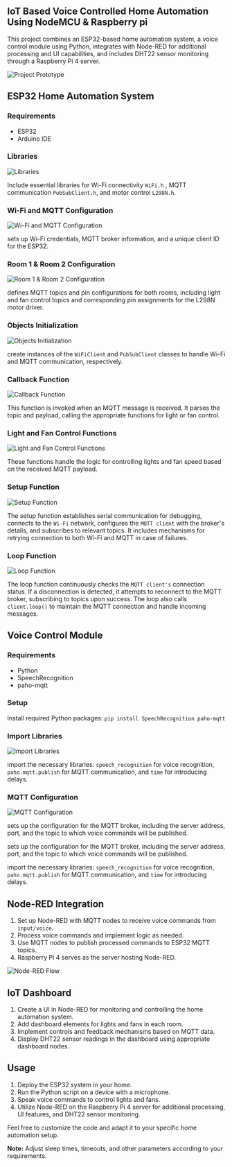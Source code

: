 ## IoT Based Voice Controlled Home Automation Using NodeMCU & Raspberry pi
This project combines an ESP32-based home automation system, a voice control module using Python, integrates with Node-RED for additional processing and UI capabilities, and includes DHT22 sensor monitoring through a Raspberry Pi 4 server.

![Project Prototype](https://eu-central.storage.cloudconvert.com/tasks/cb408d4d-df23-465c-9d18-01673c4b2786/b0e7b067-f65e-4900-b5c8-787ba48048a8.webp?X-Amz-Algorithm=AWS4-HMAC-SHA256&X-Amz-Content-Sha256=UNSIGNED-PAYLOAD&X-Amz-Credential=cloudconvert-production%2F20231129%2Ffra%2Fs3%2Faws4_request&X-Amz-Date=20231129T212016Z&X-Amz-Expires=86400&X-Amz-Signature=3385e149291f3417436314d537f3a3f13d6bcd25fe0b97b3c12c8485ddf4ed86&X-Amz-SignedHeaders=host&response-content-disposition=inline%3B%20filename%3D%22b0e7b067-f65e-4900-b5c8-787ba48048a8.webp%22&response-content-type=image%2Fwebp&x-id=GetObject)
## ESP32 Home Automation System

### Requirements
- ESP32
- Arduino IDE
    
### Libraries
![Libraries](https://eu-central.storage.cloudconvert.com/tasks/c11c9ad6-8455-4f49-bd2d-ee36e4594fa0/Screenshot%20from%202023-12-03%2009-21-36.webp?X-Amz-Algorithm=AWS4-HMAC-SHA256&X-Amz-Content-Sha256=UNSIGNED-PAYLOAD&X-Amz-Credential=cloudconvert-production%2F20231203%2Ffra%2Fs3%2Faws4_request&X-Amz-Date=20231203T012250Z&X-Amz-Expires=86400&X-Amz-Signature=1dc2e61b624ad29c31f4f4116325808f617cb9c45403e2964d271702a7bbfd5d&X-Amz-SignedHeaders=host&response-content-disposition=inline%3B%20filename%3D%22Screenshot%20from%202023-12-03%2009-21-36.webp%22&response-content-type=image%2Fwebp&x-id=GetObject)

Include essential libraries for Wi-Fi connectivity `WiFi.h` , MQTT communication `PubSubClient.h`, and motor control `L298N.h`.

### Wi-Fi and MQTT Configuration
![Wi-Fi and MQTT Configuration](https://eu-central.storage.cloudconvert.com/tasks/1b08f335-0eb6-468f-9c00-2f3ef1f2adfc/Screenshot%20from%202023-12-03%2009-28-55.webp?X-Amz-Algorithm=AWS4-HMAC-SHA256&X-Amz-Content-Sha256=UNSIGNED-PAYLOAD&X-Amz-Credential=cloudconvert-production%2F20231203%2Ffra%2Fs3%2Faws4_request&X-Amz-Date=20231203T012907Z&X-Amz-Expires=86400&X-Amz-Signature=a0642e7479b665aa3789f95a2d533e4353562a82de3fde4666e63b1663d831b8&X-Amz-SignedHeaders=host&response-content-disposition=inline%3B%20filename%3D%22Screenshot%20from%202023-12-03%2009-28-55.webp%22&response-content-type=image%2Fwebp&x-id=GetObject)

sets up Wi-Fi credentials, MQTT broker information, and a unique client ID for the ESP32.

### Room 1 & Room 2 Configuration
![Room 1 & Room 2 Configuration](https://eu-central.storage.cloudconvert.com/tasks/db63e844-5de4-4db5-9bbb-fb5db2fd7e98/Screenshot%20from%202023-12-03%2009-32-16.webp?X-Amz-Algorithm=AWS4-HMAC-SHA256&X-Amz-Content-Sha256=UNSIGNED-PAYLOAD&X-Amz-Credential=cloudconvert-production%2F20231203%2Ffra%2Fs3%2Faws4_request&X-Amz-Date=20231203T013230Z&X-Amz-Expires=86400&X-Amz-Signature=148c6214b16ee55bda6c3f9b3ed23ab033ddd1bbc150858f1fae247e90770717&X-Amz-SignedHeaders=host&response-content-disposition=inline%3B%20filename%3D%22Screenshot%20from%202023-12-03%2009-32-16.webp%22&response-content-type=image%2Fwebp&x-id=GetObject)

defines MQTT topics and pin configurations for both rooms, including light and fan control topics and corresponding pin assignments for the L298N motor driver.

### Objects Initialization
![Objects Initialization](https://eu-central.storage.cloudconvert.com/tasks/9a9603b0-788e-4bf4-8b95-4336df5b0571/Screenshot%20from%202023-12-03%2009-36-34.webp?X-Amz-Algorithm=AWS4-HMAC-SHA256&X-Amz-Content-Sha256=UNSIGNED-PAYLOAD&X-Amz-Credential=cloudconvert-production%2F20231203%2Ffra%2Fs3%2Faws4_request&X-Amz-Date=20231203T013717Z&X-Amz-Expires=86400&X-Amz-Signature=df6639def8f979465c627e00e89c4096546f8bfa6913f50a0ded54f07f85c039&X-Amz-SignedHeaders=host&response-content-disposition=inline%3B%20filename%3D%22Screenshot%20from%202023-12-03%2009-36-34.webp%22&response-content-type=image%2Fwebp&x-id=GetObject)

create instances of the `WiFiClient` and `PubSubClient` classes to handle Wi-Fi and MQTT communication, respectively.

### Callback Function
![Callback Function](https://eu-central.storage.cloudconvert.com/tasks/6bd69c58-42c5-4eb2-93fc-faea591c42a5/Screenshot%20from%202023-12-03%2009-44-39.webp?X-Amz-Algorithm=AWS4-HMAC-SHA256&X-Amz-Content-Sha256=UNSIGNED-PAYLOAD&X-Amz-Credential=cloudconvert-production%2F20231203%2Ffra%2Fs3%2Faws4_request&X-Amz-Date=20231203T014450Z&X-Amz-Expires=86400&X-Amz-Signature=7ca03217259731901948c4991332d73371d54c5851c4347c9fb7d299fcc2d5a2&X-Amz-SignedHeaders=host&response-content-disposition=inline%3B%20filename%3D%22Screenshot%20from%202023-12-03%2009-44-39.webp%22&response-content-type=image%2Fwebp&x-id=GetObject)

This function is invoked when an MQTT message is received. It parses the topic and payload, calling the appropriate functions for light or fan control.

### Light and Fan Control Functions
![Light and Fan Control Functions](https://eu-central.storage.cloudconvert.com/tasks/a64b844d-c746-4806-8c29-3c1b43161835/Screenshot%20from%202023-12-03%2009-45-48.webp?X-Amz-Algorithm=AWS4-HMAC-SHA256&X-Amz-Content-Sha256=UNSIGNED-PAYLOAD&X-Amz-Credential=cloudconvert-production%2F20231203%2Ffra%2Fs3%2Faws4_request&X-Amz-Date=20231203T014602Z&X-Amz-Expires=86400&X-Amz-Signature=4869b5c974806a76ea5690005647f9d1c8ba65ddd9d8ecdadc375d3f7feb52b3&X-Amz-SignedHeaders=host&response-content-disposition=inline%3B%20filename%3D%22Screenshot%20from%202023-12-03%2009-45-48.webp%22&response-content-type=image%2Fwebp&x-id=GetObject)

These functions handle the logic for controlling lights and fan speed based on the received MQTT payload.

### Setup Function
![Setup Function](https://eu-central.storage.cloudconvert.com/tasks/51690f43-30c7-419c-8bd0-9c2eee29ec1b/Screenshot%20from%202023-12-03%2009-57-18.webp?X-Amz-Algorithm=AWS4-HMAC-SHA256&X-Amz-Content-Sha256=UNSIGNED-PAYLOAD&X-Amz-Credential=cloudconvert-production%2F20231203%2Ffra%2Fs3%2Faws4_request&X-Amz-Date=20231203T021451Z&X-Amz-Expires=86400&X-Amz-Signature=b5a5bbb0d98714830ec0120847ae9088a77bbf2bc05acae3342ba203e59ecaf1&X-Amz-SignedHeaders=host&response-content-disposition=inline%3B%20filename%3D%22Screenshot%20from%202023-12-03%2009-57-18.webp%22&response-content-type=image%2Fwebp&x-id=GetObject)

The setup function establishes serial communication for debugging, connects to the `Wi-Fi` network, configures the `MQTT client` with the broker's details, and subscribes to relevant topics. It includes mechanisms for retrying connection to both Wi-Fi and MQTT in case of failures.

### Loop Function
![Loop Function](https://eu-central.storage.cloudconvert.com/tasks/7737e0c8-d354-47b4-8f6f-55a466c26319/Screenshot%20from%202023-12-03%2009-59-12.webp?X-Amz-Algorithm=AWS4-HMAC-SHA256&X-Amz-Content-Sha256=UNSIGNED-PAYLOAD&X-Amz-Credential=cloudconvert-production%2F20231203%2Ffra%2Fs3%2Faws4_request&X-Amz-Date=20231203T021409Z&X-Amz-Expires=86400&X-Amz-Signature=89e1a0e3f8180bad47456eb841844916be3355defb44f406cb76c03f63652ab0&X-Amz-SignedHeaders=host&response-content-disposition=inline%3B%20filename%3D%22Screenshot%20from%202023-12-03%2009-59-12.webp%22&response-content-type=image%2Fwebp&x-id=GetObject)

The loop function continuously checks the `MQTT client's` connection status. If a disconnection is detected, it attempts to reconnect to the MQTT broker, subscribing to topics upon success. The loop also calls `client.loop()` to maintain the MQTT connection and handle incoming messages.


## Voice Control Module

### Requirements
- Python
- SpeechRecognition
- paho-mqtt

### Setup
Install required Python packages: `pip install SpeechRecognition paho-mqtt`

### Import Libraries
![Import Libraries](https://eu-central.storage.cloudconvert.com/tasks/27f8f09b-943f-45b1-bad2-206e89a60363/Screenshot%20from%202023-12-03%2010-03-24.webp?X-Amz-Algorithm=AWS4-HMAC-SHA256&X-Amz-Content-Sha256=UNSIGNED-PAYLOAD&X-Amz-Credential=cloudconvert-production%2F20231203%2Ffra%2Fs3%2Faws4_request&X-Amz-Date=20231203T021537Z&X-Amz-Expires=86400&X-Amz-Signature=e22520d377b6ce27d6a757ef19e7b8d44bc45634cca4fbde9ef21d7f8234d79b&X-Amz-SignedHeaders=host&response-content-disposition=inline%3B%20filename%3D%22Screenshot%20from%202023-12-03%2010-03-24.webp%22&response-content-type=image%2Fwebp&x-id=GetObject)

import the necessary libraries: `speech_recognition` for voice recognition, `paho.mqtt.publish` for MQTT communication, and `time` for introducing delays.

### MQTT Configuration
![MQTT Configuration](https://eu-central.storage.cloudconvert.com/tasks/c3c028e9-6b0d-4c47-8857-df49b6b57263/Screenshot%20from%202023-12-03%2010-06-48.webp?X-Amz-Algorithm=AWS4-HMAC-SHA256&X-Amz-Content-Sha256=UNSIGNED-PAYLOAD&X-Amz-Credential=cloudconvert-production%2F20231203%2Ffra%2Fs3%2Faws4_request&X-Amz-Date=20231203T021105Z&X-Amz-Expires=86400&X-Amz-Signature=d71ecac74785644e5610d82fc573070c527294e3f7b0da1bd447404ccdeddaf1&X-Amz-SignedHeaders=host&response-content-disposition=inline%3B%20filename%3D%22Screenshot%20from%202023-12-03%2010-06-48.webp%22&response-content-type=image%2Fwebp&x-id=GetObject)

sets up the configuration for the MQTT broker, including the server address, port, and the topic to which voice commands will be published.


sets up the configuration for the MQTT broker, including the server address, port, and the topic to which voice commands will be published.

import the necessary libraries: `speech_recognition` for voice recognition, `paho.mqtt.publish` for MQTT communication, and `time` for introducing delays.

## Node-RED Integration

1. Set up Node-RED with MQTT nodes to receive voice commands from `input/voice`.
2. Process voice commands and implement logic as needed.
3. Use MQTT nodes to publish processed commands to ESP32 MQTT topics.
4. Raspberry Pi 4 serves as the server hosting Node-RED.

![Node-RED Flow](https://eu-central.storage.cloudconvert.com/tasks/20e8386b-9e7f-4010-8b29-5f9210d74fe3/Screenshot%20from%202023-11-30%2005-13-49.webp?X-Amz-Algorithm=AWS4-HMAC-SHA256&X-Amz-Content-Sha256=UNSIGNED-PAYLOAD&X-Amz-Credential=cloudconvert-production%2F20231129%2Ffra%2Fs3%2Faws4_request&X-Amz-Date=20231129T211400Z&X-Amz-Expires=86400&X-Amz-Signature=4ca1d7b7923cfcd3b04d8a8cfba87b929169c078fa86092136a74460c57be676&X-Amz-SignedHeaders=host&response-content-disposition=inline%3B%20filename%3D%22Screenshot%20from%202023-11-30%2005-13-49.webp%22&response-content-type=image%2Fwebp&x-id=GetObject)

## IoT Dashboard

1. Create a UI in Node-RED for monitoring and controlling the home automation system.
2. Add dashboard elements for lights and fans in each room.
3. Implement controls and feedback mechanisms based on MQTT data.
4. Display DHT22 sensor readings in the dashboard using appropriate dashboard nodes.

## Usage

1. Deploy the ESP32 system in your home.
2. Run the Python script on a device with a microphone.
3. Speak voice commands to control lights and fans.
4. Utilize Node-RED on the Raspberry Pi 4 server for additional processing, UI features, and DHT22 sensor monitoring.

Feel free to customize the code and adapt it to your specific home automation setup.

**Note:** Adjust sleep times, timeouts, and other parameters according to your requirements.
